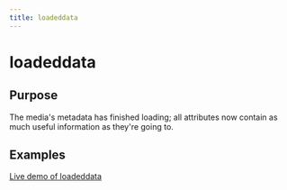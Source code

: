 ```yaml
---
title: loadeddata
---
```

# loadeddata #

## Purpose ##

The media's metadata has finished loading; all attributes now contain as much useful information as they're going to.

## Examples ##

[Live demo of loadeddata](http://jsfiddle.net/popcornjs/rYYVE/)
